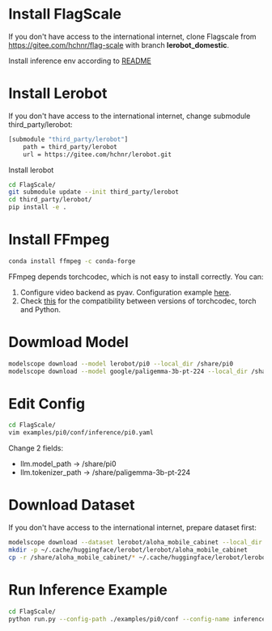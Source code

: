 

#  Install FlagScale 
If you don't have access to the international internet, clone Flagscale from https://gitee.com/hchnr/flag-scale with branch **lerobot_domestic**.

Install inference env according to [README](https://github.com/FlagOpen/FlagScale/blob/main/README.md) 

# Install Lerobot
If you don't have access to the international internet, change submodule third_party/lerobot:

```sh
[submodule "third_party/lerobot"]
	path = third_party/lerobot
	url = https://gitee.com/hchnr/lerobot.git
```

Install lerobot
```sh
cd FlagScale/
git submodule update --init third_party/lerobot
cd third_party/lerobot/
pip install -e .
```

# Install FFmpeg
```sh
conda install ffmpeg -c conda-forge
```

FFmpeg depends torchcodec, which is not easy to install correctly. You can:
1. Configure video backend as pyav. Configuration example [here](https://github.com/FlagOpen/FlagScale/blob/main/examples/pi0/conf/inference/pi0.yaml).
2. Check [this](https://github.com/pytorch/torchcodec?tab=readme-ov-file#installing-torchcodec) for the compatibility between versions of torchcodec, torch and Python.


# Dowmload Model
```sh
modelscope download --model lerobot/pi0 --local_dir /share/pi0
modelscope download --model google/paligemma-3b-pt-224 --local_dir /share/paligemma-3b-pt-224
```

# Edit Config
```sh
cd FlagScale/
vim examples/pi0/conf/inference/pi0.yaml
```
Change 2 fields:
- llm.model_path -> /share/pi0
- llm.tokenizer_path -> /share/paligemma-3b-pt-224


# Download Dataset
If you don't have access to the international internet, prepare dataset first:
```sh
modelscope download --dataset lerobot/aloha_mobile_cabinet --local_dir /share/aloha_mobile_cabinet
mkdir -p ~/.cache/huggingface/lerobot/lerobot/aloha_mobile_cabinet
cp -r /share/aloha_mobile_cabinet/* ~/.cache/huggingface/lerobot/lerobot/aloha_mobile_cabinet
```

# Run Inference Example
```sh
cd FlagScale/
python run.py --config-path ./examples/pi0/conf --config-name inference action=run
```


